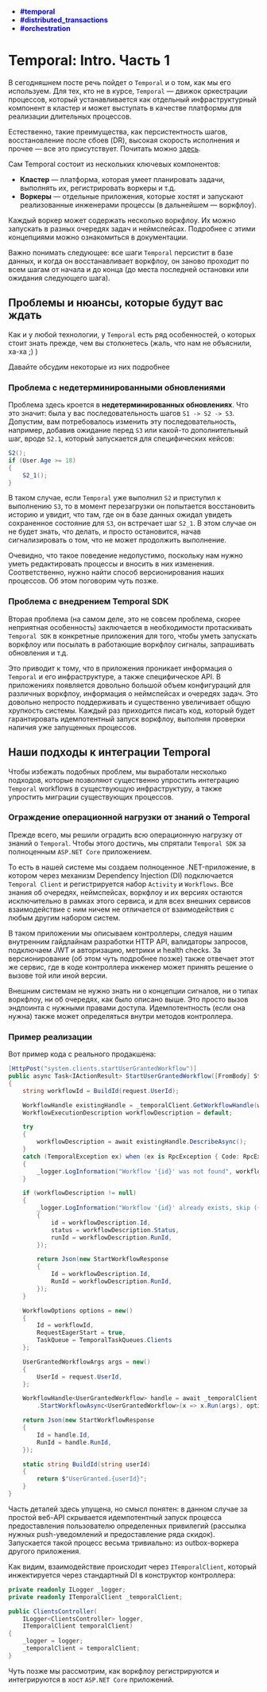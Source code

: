 - <b style="color: blue">#temporal</b>
- <b style="color: blue">#distributed_transactions</b>
- <b style="color: blue">#orchestration</b>

# Temporal: Intro. Часть 1

В сегодняшнем посте речь пойдет о `Temporal` и о том, как мы его используем. Для тех, кто не в курсе, `Temporal` — движок оркестрации процессов, который устанавливается как отдельный инфраструктурный компонент в кластер и может выступать в качестве платформы для реализации длительных процессов.

Естественно, такие преимущества, как персистентность шагов, восстановление после сбоев (DR), высокая скорость исполнения и прочее — все это присутствует. Почитать можно [здесь](https://temporal.io/).

Сам Temporal состоит из нескольких ключевых компонентов:

- **Кластер** — платформа, которая умеет планировать задачи, выполнять их, регистрировать воркеры и т.д.
- **Воркеры** — отдельные приложения, которые хостят и запускают реализованные инженерами процессы (в дальнейшем — воркфлоу).

Каждый воркер может содержать несколько воркфлоу. Их можно запускать в разных очередях задач и неймспейсах. Подробнее с этими концепциями можно ознакомиться в документации.

Важно понимать следующее: все шаги `Temporal` персистит в базе данных, и когда он восстанавливает воркфлоу, он заново проходит по всем шагам от начала и до конца (до места последней остановки или ожидания следующего шага).

## Проблемы и нюансы, которые будут вас ждать

Как и у любой технологии, у `Temporal` есть ряд особенностей, о которых стоит знать прежде, чем вы столкнетесь (жаль, что нам не объяснили, ха-ха ;) )

Давайте обсудим некоторые из них подробнее

### Проблема с недетерминированными обновлениями

Проблема здесь кроется в **недетерминированных обновлениях**. Что это значит: была у вас последовательность шагов `S1 -> S2 -> S3`. Допустим, вам потребовалось изменить эту последовательность, например, добавив ожидание перед `S3` или какой-то дополнительный шаг, вроде `S2.1`, который запускается для специфических кейсов:

```csharp
S2();
if (User.Age >= 18)
{
    S2_1();
}
```

В таком случае, если `Temporal` уже выполнил `S2` и приступил к выполнению `S3`, то в момент перезагрузки он попытается восстановить историю и увидит, что там, где он в базе данных ожидал увидеть сохраненное состояние для `S3`, он встречает шаг `S2_1`. В этом случае он не будет знать, что делать, и просто остановится, начав сигнализировать о том, что не может продолжить выполнение.

Очевидно, что такое поведение недопустимо, поскольку нам нужно уметь редактировать процессы и вносить в них изменения. Соответственно, нужно найти способ версионирования наших процессов. Об этом поговорим чуть позже.

### Проблема с внедрением Temporal SDK

Вторая проблема (на самом деле, это не совсем проблема, скорее неприятная особенность) заключается в необходимости протаскивать `Temporal SDK` в конкретные приложения для того, чтобы уметь запускать воркфлоу или посылать в работающие воркфлоу сигналы, запрашивать обновления и т.д.

Это приводит к тому, что в приложения проникает информация о `Temporal` и его инфраструктуре, а также специфическое API. В приложениях появляется довольно большой объем конфигураций для различных воркфлоу, информация о неймспейсах и очередях задач. Это довольно непросто поддерживать и существенно увеличивает общую хрупкость системы. Каждый раз приходится писать код, который будет гарантировать идемпотентный запуск воркфлоу, выполняя проверки наличия уже запущенных процессов.

## Наши подходы к интеграции Temporal

Чтобы избежать подобных проблем, мы выработали несколько подходов, которые позволяют существенно упростить интеграцию `Temporal` workflows в существующую инфраструктуру, а также упростить миграции существующих процессов.

### Ограждение операционной нагрузки от знаний о Temporal

Прежде всего, мы решили оградить всю операционную нагрузку от знаний о `Temporal`. Чтобы этого достичь, мы спрятали `Temporal SDK` за полноценным `ASP.NET Core` приложением.

То есть в нашей системе мы создаем полноценное .NET-приложение, в котором через механизм Dependency Injection (DI) подключается `Temporal Client` и регистрируется набор `Activity` и `Workflows`. Все знания об очередях, неймспейсах, воркфлоу и их версиях остаются исключительно в рамках этого сервиса, и для всех внешних сервисов взаимодействие с ним ничем не отличается от взаимодействия с любым другим набором систем.

В таком приложении мы описываем контроллеры, следуя нашим внутренним гайдлайнам разработки HTTP API, валидаторы запросов, подключаем JWT и авторизацию, метрики и health checks. За версионирование (об этом чуть подробнее позже) также отвечает этот же сервис, где в коде контроллера инженер может принять решение о вызове той или иной версии.

Внешним системам не нужно знать ни о концепции сигналов, ни о типах воркфлоу, ни об очередях, как было описано выше. Это просто вызов эндпоинта с нужными правами доступа. Идемпотентность (если она нужна) также может определяться внутри методов контроллера.

### Пример реализации

Вот пример кода с реального продакшена:

```cs
[HttpPost("system.clients.startUserGrantedWorkflow")]
public async Task<IActionResult> StartUserGrantedWorkflow([FromBody] StartUserGrantedWorkflowRequest request)
{
    string workflowId = BuildId(request.UserId);

    WorkflowHandle existingHandle = _temporalClient.GetWorkflowHandle(workflowId);
    WorkflowExecutionDescription workflowDescription = default;

    try
    {
        workflowDescription = await existingHandle.DescribeAsync();
    }
    catch (TemporalException ex) when (ex is RpcException { Code: RpcException.StatusCode.NotFound })
    {
        _logger.LogInformation("Workflow '{id}' was not found", workflowId);
    }

    if (workflowDescription != null)
    {
        _logger.LogInformation("Workflow '{id}' already exists, skip ({details})", workflowId, new
        {
            id = workflowDescription.Id,
            status = workflowDescription.Status,
            runId = workflowDescription.RunId,
        });

        return Json(new StartWorkflowResponse
        {
            Id = workflowDescription.Id,
            RunId = workflowDescription.RunId,
        });
    }

    WorkflowOptions options = new()
    {
        Id = workflowId,
        RequestEagerStart = true,
        TaskQueue = TemporalTaskQueues.Clients
    };

    UserGrantedWorkflowArgs args = new()
    {
        UserId = request.UserId,
    };

    WorkflowHandle<UserGrantedWorkflow> handle = await _temporalClient
        .StartWorkflowAsync<UserGrantedWorkflow>(x => x.Run(args), options);

    return Json(new StartWorkflowResponse
    {
        Id = handle.Id,
        RunId = handle.RunId,
    });

    static string BuildId(string userId)
    {
        return $"UserGranted.{userId}";
    }
}
```

Часть деталей здесь упущена, но смысл понятен: в данном случае за простой веб-API скрывается идемпотентный запуск процесса предоставления пользователю определенных привилегий (рассылка нужных push-уведомлений и предоставление ряда скидок). Запускается такой процесс весьма тривиально: из outbox-воркера другого приложения.

Как видим, взаимодействие происходит через `ITemporalClient`, который инжектируется через стандартный DI в конструктор контроллера:

```cs
private readonly ILogger _logger;
private readonly ITemporalClient _temporalClient;

public ClientsController(
    ILogger<ClientsController> logger,
    ITemporalClient temporalClient)
{
    _logger = logger;
    _temporalClient = temporalClient;
}
```

Чуть позже мы рассмотрим, как воркфлоу регистрируются и интегрируются в хост `ASP.NET Core` приложений.
